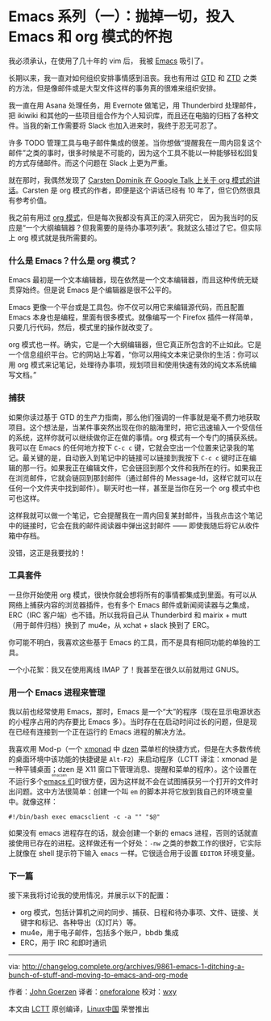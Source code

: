 Emacs 系列（一）：抛掉一切，投入 Emacs 和 org 模式的怀抱
======

我必须承认，在使用了几十年的 vim 后， 我被 [Emacs][1] 吸引了。

长期以来，我一直对如何组织安排事情感到沮丧。我也有用过 [GTD][2] 和 [ZTD][3] 之类的方法，但是像邮件或是大型文件这样的事务真的很难来组织安排。

我一直在用 Asana 处理任务，用 Evernote 做笔记，用 Thunderbird 处理邮件，把 ikiwiki 和其他的一些项目组合作为个人知识库，而且还在电脑的归档了各种文件。当我的新工作需要将 Slack 也加入进来时，我终于忍无可忍了。

许多 TODO 管理工具与电子邮件集成的很差。当你想做“提醒我在一周内回复这个邮件”之类的事时，很多时候是不可能的，因为这个工具不能以一种能够轻松回复的方式存储邮件。而这个问题在 Slack 上更为严重。

就在那时，我偶然发现了 [Carsten Dominik 在 Google Talk 上关于 org 模式的讲话][4]。Carsten 是 org 模式的作者，即便是这个讲话已经有 10 年了，但它仍然很具有参考价值。

我之前有用过 [org 模式][5]，但是每次我都没有真正的深入研究它，
因为我当时的反应是“一个大纲编辑器？但我需要的是待办事项列表”。我就这么错过了它。但实际上 org 模式就是我所需要的。

### 什么是 Emacs？什么是 org 模式？

Emacs 最初是一个文本编辑器，现在依然是一个文本编辑器，而且这种传统无疑贯穿始终。但是说 Emacs 是个编辑器是很不公平的。

Emacs 更像一个平台或是工具包。你不仅可以用它来编辑源代码，而且配置 Emacs 本身也是编程，里面有很多模式。就像编写一个 Firefox 插件一样简单，只要几行代码，然后，模式里的操作就改变了。

org 模式也一样。确实，它是一个大纲编辑器，但它真正所包含的不止如此。它是一个信息组织平台。它的网站上写着，“你可以用纯文本来记录你的生活：你可以用 org 模式来记笔记，处理待办事项，规划项目和使用快速有效的纯文本系统编写文档。”

### 捕获

如果你读过基于 GTD 的生产力指南，那么他们强调的一件事就是毫不费力地获取项目。这个想法是，当某件事突然出现在你的脑海里时，把它迅速输入一个受信任的系统，这样你就可以继续做你正在做的事情。org 模式有一个专门的捕获系统。我可以在 Emacs 的任何地方按下 `C-c c` 键，它就会空出一个位置来记录我的笔记。最关键的是，自动嵌入到笔记中的链接可以链接到我按下 `C-c c` 键时正在编辑的那一行。如果我正在编辑文件，它会链回到那个文件和我所在的行。如果我正在浏览邮件，它就会链回到那封邮件（通过邮件的 Message-Id，这样它就可以在任何一个文件夹中找到邮件）。聊天时也一样，甚至是当你在另一个 org 模式中也可也这样。

这样我就可以做一个笔记，它会提醒我在一周内回复某封邮件，当我点击这个笔记中的链接时，它会在我的邮件阅读器中弹出这封邮件 —— 即使我随后将它从收件箱中存档。

没错，这正是我要找的！

### 工具套件

一旦你开始使用 org 模式，很快你就会想将所有的事情都集成到里面。有可以从网络上捕获内容的浏览器插件，也有多个 Emacs 邮件或新闻阅读器与之集成，ERC（IRC 客户端）也不错。所以我将自己从 Thunderbird 和 mairix + mutt （用于邮件归档）换到了 mu4e，从 xchat + slack 换到了 ERC。

你可能不明白，我喜欢这些基于 Emacs 的工具，而不是具有相同功能的单独的工具。

一个小花絮：我又在使用离线 IMAP 了！我甚至在很久以前就用过 GNUS。

### 用一个 Emacs 进程来管理

我以前也经常使用 Emacs，那时，Emacs 是一个“大”的程序（现在显示电源状态的小程序占用的内存要比 Emacs 多）。当时存在在启动时间过长的问题，但是现在已经有连接到一个正在运行的 Emacs 进程的解决方法。

我喜欢用 Mod-p（一个 [xmonad][6] 中 [dzen][7] 菜单栏的快捷方式，但是在大多数传统的桌面环境中该功能的快捷键是 `Alt-F2`）来启动程序（LCTT 译注：xmonad 是一种平铺桌面；dzen 是 X11 窗口下管理消息、提醒和菜单的程序）。这个设置在不运行多个<ruby>[emacs 们](https://www.emacswiki.org/emacs/Emacsen)<rt>emacsen</rt></ruby>时很方便，因为这样就不会在试图捕获另一个打开的文件时出问题。这中方法很简单：创建一个叫 `em` 的脚本并将它放到我自己的环境变量中。就像这样：

```
#!/bin/bash exec emacsclient -c -a "" "$@"
```

如果没有 emacs 进程存在的话，就会创建一个新的 emacs 进程，否则的话就直接使用已存在的进程。这样做还有一个好处：`-nw` 之类的参数工作的很好，它实际上就像在 shell 提示符下输入 `emacs` 一样。它很适合用于设置 `EDITOR` 环境变量。

### 下一篇

接下来我将讨论我的使用情况，并展示以下的配置：

  * org 模式，包括计算机之间的同步、捕获、日程和待办事项、文件、链接、关键字和标记、各种导出（幻灯片）等。
  * mu4e，用于电子邮件，包括多个账户，bbdb 集成
  * ERC，用于 IRC 和即时通讯

--------------------------------------------------------------------------------

via: http://changelog.complete.org/archives/9861-emacs-1-ditching-a-bunch-of-stuff-and-moving-to-emacs-and-org-mode

作者：[John Goerzen][a]
译者：[oneforalone](https://github.com/oneforalone)
校对：[wxy](https://github.com/wxy)

本文由 [LCTT](https://github.com/LCTT/TranslateProject) 原创编译，[Linux中国](https://linux.cn/) 荣誉推出

[a]:http://changelog.complete.org/archives/author/jgoerzen
[1]:https://www.gnu.org/software/emacs/
[2]:https://gettingthingsdone.com/
[3]:https://zenhabits.net/zen-to-done-the-simple-productivity-e-book/
[4]:https://www.youtube.com/watch?v=oJTwQvgfgMM
[5]:https://orgmode.org/
[6]:https://wiki.archlinux.org/index.php/Xmonad_(%E7%AE%80%E4%BD%93%E4%B8%AD%E6%96%87)
[7]:http://robm.github.io/dzen/
